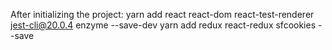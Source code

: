 After initializing the project:
yarn add react react-dom react-test-renderer jest-cli@20.0.4 enzyme --save-dev
yarn add redux react-redux sfcookies --save